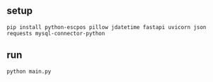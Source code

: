 ## setup

```shell
pip install python-escpos pillow jdatetime fastapi uvicorn json requests mysql-connector-python
```

## run 
```shell
python main.py
```